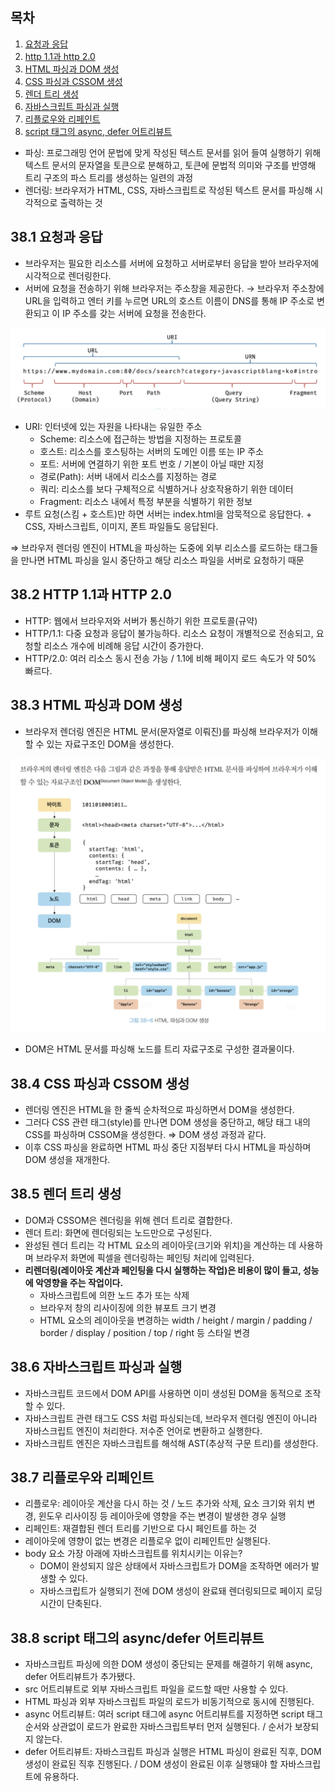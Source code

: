 ## 목차

1. [요청과 응답](#381-요청과-응답)
2. [http 1.1과 http 2.0](#382-http-11과-http-20)
3. [HTML 파싱과 DOM 생성](#383-html-파싱과-dom-생성)
4. [CSS 파싱과 CSSOM 생성](#384-css-파싱과-cssom-생성)
5. [렌더 트리 생성](#385-렌더-트리-생성)
6. [자바스크립트 파싱과 실행](#386-자바스크립트-파싱과-실행)
7. [리플로우와 리페인트](#387-리플로우와-리페인트)
8. [script 태그의 async, defer 어트리뷰트](#388-script-태그의-asyncdefer-어트리뷰트)

- 파싱: 프로그래밍 언어 문법에 맞게 작성된 텍스트 문서를 읽어 들여 실행하기 위해 텍스트 문서의 문자열을 토큰으로 분해하고, 토큰에 문법적 의미와 구조를 반영해 트리 구조의 파스 트리를 생성하는 일련의 과정
- 렌더링: 브라우저가 HTML, CSS, 자바스크립트로 작성된 텍스트 문서를 파싱해 시각적으로 출력하는 것

## 38.1 요청과 응답

- 브라우저는 필요한 리소스를 서버에 요청하고 서버로부터 응답을 받아 브라우저에 시각적으로 렌더링한다.
- 서버에 요청을 전송하기 위해 브라우저는 주소창을 제공한다. → 브라우저 주소창에 URL을 입력하고 엔터 키를 누르면 URL의 호스트 이름이 DNS를 통해 IP 주소로 변환되고 이 IP 주소를 갖는 서버에 요청을 전송한다.

![URI 구조](./URI%20구조.png)

- URI: 인터넷에 있는 자원을 나타내는 유일한 주소
  - Scheme: 리소스에 접근하는 방법을 지정하는 프로토콜
  - 호스트: 리소스를 호스팅하는 서버의 도메인 이름 또는 IP 주소
  - 포트: 서버에 연결하기 위한 포트 번호 / 기본이 아닐 때만 지정
  - 경로(Path): 서버 내에서 리소스를 지정하는 경로
  - 쿼리: 리소스를 보다 구체적으로 식별하거나 상호작용하기 위한 데이터
  - Fragment: 리소스 내에서 특정 부분을 식별하기 위한 정보
- 루트 요청(스킴 + 호스트)만 하면 서버는 index.html을 암묵적으로 응답한다. + CSS, 자바스크립트, 이미지, 폰트 파일들도 응답된다.

⇒ 브라우저 렌더링 엔진이 HTML을 파싱하는 도중에 외부 리소스를 로드하는 태그들을 만나면 HTML 파싱을 일시 중단하고 해당 리소스 파일을 서버로 요청하기 때문

## 38.2 HTTP 1.1과 HTTP 2.0

- HTTP: 웹에서 브라우저와 서버가 통신하기 위한 프로토콜(규약)
- HTTP/1.1: 다중 요청과 응답이 불가능하다. 리소스 요청이 개별적으로 전송되고, 요청할 리소스 개수에 비례해 응답 시간이 증가한다.
- HTTP/2.0: 여러 리소스 동시 전송 가능 / 1.1에 비해 페이지 로드 속도가 약 50% 빠르다.

## 38.3 HTML 파싱과 DOM 생성

- 브라우저 렌더링 엔진은 HTML 문서(문자열로 이뤄진)를 파싱해 브라우저가 이해할 수 있는 자료구조인 DOM을 생성한다.

![DOM 생성](./DOM%20생성.png)

- DOM은 HTML 문서를 파싱해 노드를 트리 자료구조로 구성한 결과물이다.

## 38.4 CSS 파싱과 CSSOM 생성

- 렌더링 엔진은 HTML을 한 줄씩 순차적으로 파싱하면서 DOM을 생성한다.
- 그러다 CSS 관련 태그(style)를 만나면 DOM 생성을 중단하고, 해당 태그 내의 CSS를 파싱하며 CSSOM을 생성한다. ⇒ DOM 생성 과정과 같다.
- 이후 CSS 파싱을 완료하면 HTML 파싱 중단 지점부터 다시 HTML을 파싱하며 DOM 생성을 재개한다.

## 38.5 렌더 트리 생성

- DOM과 CSSOM은 렌더링을 위해 렌더 트리로 결합한다.
- 렌더 트리: 화면에 렌더링되는 노드만으로 구성된다.
- 완성된 렌더 트리는 각 HTML 요소의 레이아웃(크기와 위치)을 계산하는 데 사용하며 브라우저 화면에 픽셀을 렌더링하는 페인팅 처리에 입력된다.
- **리렌더링(레이아웃 계산과 페인팅을 다시 실행하는 작업)은 비용이 많이 들고, 성능에 악영향을 주는 작업이다.**
  - 자바스크립트에 의한 노드 추가 또는 삭제
  - 브라우저 창의 리사이징에 의한 뷰포트 크기 변경
  - HTML 요소의 레이아웃을 변경하는 width / height / margin / padding / border / display / position / top / right 등 스타일 변경

## 38.6 자바스크립트 파싱과 실행

- 자바스크립트 코드에서 DOM API를 사용하면 이미 생성된 DOM을 동적으로 조작할 수 있다.
- 자바스크립트 관련 태그도 CSS 처럼 파싱되는데, 브라우저 렌더링 엔진이 아니라 자바스크립트 엔진이 처리한다. 저수준 언어로 변환하고 실행한다.
- 자바스크립트 엔진은 자바스크립트를 해석해 AST(추상적 구문 트리)를 생성한다.

## 38.7 리플로우와 리페인트

- 리플로우: 레이아웃 계산을 다시 하는 것 / 노드 추가와 삭제, 요소 크기와 위치 변경, 윈도우 리사이징 등 레이아웃에 영향을 주는 변경이 발생한 경우 실행
- 리페인트: 재결합된 렌더 트리를 기반으로 다시 페인트를 하는 것
- 레이아웃에 영향이 없는 변경은 리플로우 없이 리페인트만 실행된다.
- body 요소 가장 아래에 자바스크립트를 위치시키는 이유는?
  - DOM이 완성되지 않은 상태에서 자바스크립트가 DOM을 조작하면 에러가 발생할 수 있다.
  - 자바스크립트가 실행되기 전에 DOM 생성이 완료돼 렌더링되므로 페이지 로딩 시간이 단축된다.

## 38.8 script 태그의 async/defer 어트리뷰트

- 자바스크립트 파싱에 의한 DOM 생성이 중단되는 문제를 해결하기 위해 async, defer 어트리뷰트가 추가됐다.
- src 어트리뷰트로 외부 자바스크립트 파일을 로드할 때만 사용할 수 있다.
- HTML 파싱과 외부 자바스크립트 파일의 로드가 비동기적으로 동시에 진행된다.
- async 어트리뷰트: 여러 script 태그에 async 어트리뷰트를 지정하면 script 태그 순서와 상관없이 로드가 완료한 자바스크립트부터 먼저 실행된다. / 순서가 보장되지 않는다.
- defer 어트리뷰트: 자바스크립트 파싱과 실행은 HTML 파싱이 완료된 직후, DOM 생성이 완료된 직후 진행된다. / DOM 생성이 완료된 이후 실행돼야 할 자바스크립트에 유용하다.
